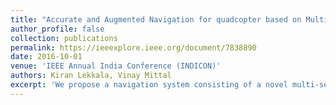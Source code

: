 ```yaml
---
title: "Accurate and Augmented Navigation for quadcopter based on Multi-Sensor Fusion"
author_profile: false
collection: publications
permalink: https://ieeexplore.ieee.org/document/7838890
date: 2016-10-01
venue: 'IEEE Annual India Conference (INDICON)'
authors: Kiran Lekkala, Vinay Mittal
excerpt: 'We propose a navigation system consisting of a novel multi-sensor fusion method for calculating precise and accurate aerial coordinates and orientation, of a quadcopter in indoor and GPS-silent environments. This system comprises of a SLAM system that uses Oriented FAST and rotated BRIEF (ORB) features, also known as ORB-SLAM and an Extended Kalman Filter (EKF).'
---
```




